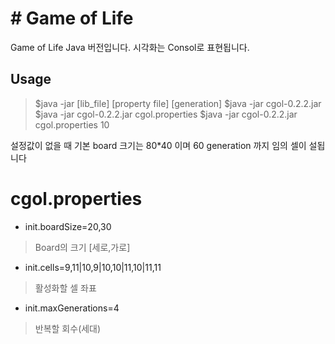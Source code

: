 # # Game of Life 

Game of Life Java 버전입니다. 시각화는 Consol로 표현됩니다.

## Usage
>$java -jar [lib_file] [property file] [generation]
>$java -jar cgol-0.2.2.jar
>$java -jar cgol-0.2.2.jar cgol.properties
>$java -jar cgol-0.2.2.jar cgol.properties 10

설정값이 없을 때 기본 board 크기는 80*40 이며 60 generation 까지 임의 셀이 설됩니다

# cgol.properties
- init.boardSize=20,30
> Board의 크기 [세로,가로]
- init.cells=9,11|10,9|10,10|11,10|11,11
> 활성화할  셀 좌표
- init.maxGenerations=4
> 반복할 회수(세대)
